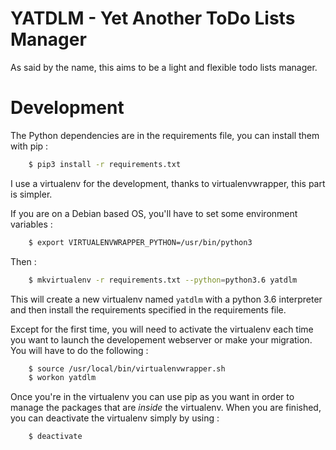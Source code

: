 # YATDLM - Yet Another ToDo Lists Manager

As said by the name, this aims to be a light and flexible todo lists manager.

# Development

The Python dependencies are in the requirements file, you can install them with pip :
```bash
    $ pip3 install -r requirements.txt
```

I use a virtualenv for the development, thanks to virtualenvwrapper, this part is simpler.

If you are on a Debian based OS, you'll have to set some environment variables :
```bash
    $ export VIRTUALENVWRAPPER_PYTHON=/usr/bin/python3
```

Then :
```bash
    $ mkvirtualenv -r requirements.txt --python=python3.6 yatdlm
```

This will create a new virtualenv named `yatdlm` with a python 3.6 interpreter and then install the requirements specified in the requirements file.

Except for the first time, you will need to activate the virtualenv each time you want to launch the developement webserver or make your migration. You will have to do the following :
```bash
    $ source /usr/local/bin/virtualenvwrapper.sh
    $ workon yatdlm
```

Once you're in the virtualenv you can use pip as you want in order to manage the packages that are *inside* the virtualenv. When you are finished, you can deactivate the virtualenv simply by using :
```bash
    $ deactivate
```